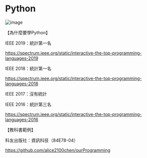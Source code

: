 # Python
![image](https://github.com/ccsoez/Python/blob/master/Python2019.jpg)

【為什麼要學Python】

IEEE 2019：統計第一名

https://spectrum.ieee.org/static/interactive-the-top-programming-languages-2019

IEEE 2018：統計第一名

https://spectrum.ieee.org/static/interactive-the-top-programming-languages-2018

IEEE 2017：沒有統計

IEEE 2016：統計第三名

https://spectrum.ieee.org/static/interactive-the-top-programming-languages-2016

【教科書範例】

科友出版社：資訊科技（84E78-04）

https://github.com/alice2100chen/ourProgramming
